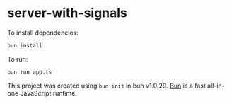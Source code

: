 # server-with-signals

To install dependencies:

```bash
bun install
```

To run:

```bash
bun run app.ts
```

This project was created using `bun init` in bun v1.0.29. [Bun](https://bun.sh) is a fast all-in-one JavaScript runtime.
